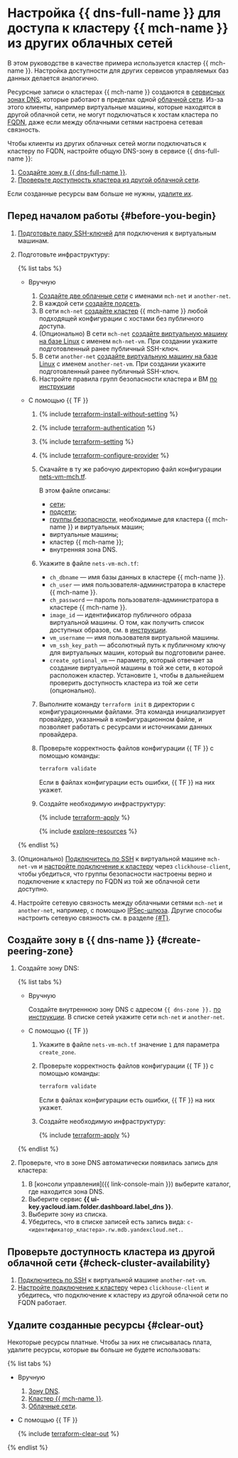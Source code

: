 # Настройка {{ dns-full-name }} для доступа к кластеру {{ mch-name }} из других облачных сетей


В этом руководстве в качестве примера используется кластер {{ mch-name }}. Настройка доступности для других сервисов управляемых баз данных делается аналогично.

Ресурсные записи о кластерах {{ mch-name }} создаются в [сервисных зонах DNS](../../../dns/concepts/dns-zone.md#service-zones), которые работают в пределах одной [облачной сети](../../../vpc/concepts/network.md#network). Из-за этого клиенты, например виртуальные машины, которые находятся в другой облачной сети, не могут подключаться к хостам кластера по [FQDN](../../../managed-clickhouse/concepts/network.md#hostname), даже если между облачными сетями настроена сетевая связность.

Чтобы клиенты из других облачных сетей могли подключаться к кластеру по FQDN, настройте общую DNS-зону в сервисе {{ dns-full-name }}:

1. [Создайте зону в {{ dns-full-name }}](#create-peering-zone).
1. [Проверьте доступность кластера из другой облачной сети](#check-cluster-availability).

Если созданные ресурсы вам больше не нужны, [удалите их](#clear-out).

## Перед началом работы {#before-you-begin}

1. [Подготовьте пару SSH-ключей](../../../compute/operations/vm-connect/ssh.md#creating-ssh-keys) для подключения к виртуальным машинам.
1. Подготовьте инфраструктуру:

    {% list tabs %}

    - Вручную

        1. [Создайте две облачные сети](../../../vpc/operations/network-create.md) с именами `mch-net` и `another-net`.
        1. В каждой сети [создайте подсеть](../../../vpc/operations/subnet-create.md).
        1. В сети `mch-net` [создайте кластер](../../../managed-clickhouse/operations/cluster-create.md) {{ mch-name }} любой подходящей конфигурации с хостами без публичного доступа.
        1. (Опционально) В сети `mch-net` [создайте виртуальную машину на базе Linux](../../../compute/operations/vm-create/create-linux-vm.md) с именем `mch-net-vm`. При создании укажите подготовленный ранее публичный SSH-ключ.
        1. В сети `another-net` [создайте виртуальную машину на базе Linux](../../../compute/operations/vm-create/create-linux-vm.md) с именем `another-net-vm`. При создании укажите подготовленный ранее публичный SSH-ключ.
        1. Настройте правила групп безопасности кластера и ВМ [по инструкции](../../../managed-clickhouse/operations/connect/index.md#configuring-security-groups)

    - С помощью {{ TF }}

        1. {% include [terraform-install-without-setting](../../../_includes/mdb/terraform/install-without-setting.md) %}
        1. {% include [terraform-authentication](../../../_includes/mdb/terraform/authentication.md) %}
        1. {% include [terraform-setting](../../../_includes/mdb/terraform/setting.md) %}
        1. {% include [terraform-configure-provider](../../../_includes/mdb/terraform/configure-provider.md) %}

        1. Скачайте в ту же рабочую директорию файл конфигурации [nets-vm-mch.tf](https://github.com/yandex-cloud-examples/yc-dns-for-managed-clickhouse/blob/main/nets-vm-mch.tf).

            В этом файле описаны:

            * [сети](../../../vpc/concepts/network.md#network);
            * [подсети](../../../vpc/concepts/network.md#subnet);
            * [группы безопасности](../../../vpc/concepts/security-groups.md), необходимые для кластера {{ mch-name }} и виртуальных машин;
            * виртуальные машины;
            * кластер {{ mch-name }};
            * внутренняя зона DNS.

        1. Укажите в файле `nets-vm-mch.tf`:

            * `ch_dbname` — имя базы данных в кластере {{ mch-name }}.
            * `ch_user` — имя пользователя-администратора в кластере {{ mch-name }}.
            * `ch_password` — пароль пользователя-администратора в кластере {{ mch-name }}.
            * `image_id` — идентификатор публичного образа виртуальной машины. О том, как получить список доступных образов, см. в [инструкции](../../../compute/operations/images-with-pre-installed-software/get-list.md).
            * `vm_username` — имя пользователя виртуальной машины.
            * `vm_ssh_key_path` — абсолютный путь к публичному ключу для виртуальных машин, который вы подготовили ранее.
            * `create_optional_vm` — параметр, который отвечает за создание виртуальной машины в той же сети, в которой расположен кластер. Установите `1`, чтобы в дальнейшем проверить доступность кластера из той же сети (опционально).

        1. Выполните команду `terraform init` в директории с конфигурационными файлами. Эта команда инициализирует провайдер, указанный в конфигурационном файле, и позволяет работать с ресурсами и источниками данных провайдера.
        1. Проверьте корректность файлов конфигурации {{ TF }} с помощью команды:

            ```bash
            terraform validate
            ```

            Если в файлах конфигурации есть ошибки, {{ TF }} на них укажет.

        1. Создайте необходимую инфраструктуру:

            {% include [terraform-apply](../../../_includes/mdb/terraform/apply.md) %}

            {% include [explore-resources](../../../_includes/mdb/terraform/explore-resources.md) %}

    {% endlist %}

1. (Опционально) [Подключитесь по SSH](../../../compute/operations/vm-connect/ssh.md#vm-connect) к виртуальной машине `mch-net-vm` и [настройте подключение к кластеру](../../../managed-clickhouse/operations/connect/clients.md) через `clickhouse-client`, чтобы убедиться, что группы безопасности настроены верно и подключение к кластеру по FQDN из той же облачной сети доступно.
1. Настройте сетевую связность между облачными сетями `mch-net` и `another-net`, например, с помощью [IPSec-шлюза](../../../tutorials/routing/ipsec/index.md). Другие способы настроить сетевую связность см. в разделе [{#T}](../../../tutorials/routing/index.md).

## Создайте зону в {{ dns-name }} {#create-peering-zone}

1. Создайте зону DNS:

    {% list tabs %}

    - Вручную

        Создайте внутреннюю зону DNS с адресом `{{ dns-zone }}.` [по инструкции](../../../dns/operations/zone-create-private.md). В списке сетей укажите сети `mch-net` и `another-net`.

    - С помощью {{ TF }}

        1. Укажите в файле `nets-vm-mch.tf` значение `1` для параметра `create_zone`.

        1. Проверьте корректность файлов конфигурации {{ TF }} с помощью команды:

            ```bash
            terraform validate
            ```

            Если в файлах конфигурации есть ошибки, {{ TF }} на них укажет.

        1. Создайте необходимую инфраструктуру:

            {% include [terraform-apply](../../../_includes/mdb/terraform/apply.md) %}

    {% endlist %}

1. Проверьте, что в зоне DNS автоматически появилась запись для кластера:

    1. В [консоли управления]({{ link-console-main }}) выберите каталог, где находится зона DNS.
    1. Выберите сервис **{{ ui-key.yacloud.iam.folder.dashboard.label_dns }}**.
    1. Выберите зону из списка.
    1. Убедитесь, что в списке записей есть запись вида: `c-<идентификатор_кластера>.rw.mdb.yandexcloud.net.`.

## Проверьте доступность кластера из другой облачной сети {#check-cluster-availability}

1. [Подключитесь по SSH](../../../compute/operations/vm-connect/ssh.md#vm-connect) к виртуальной машине `another-net-vm`.
1. [Настройте подключение к кластеру](../../../managed-clickhouse/operations/connect/clients.md) через `clickhouse-client` и убедитесь, что подключение к кластеру из другой облачной сети по FQDN работает.

## Удалите созданные ресурсы {#clear-out}

Некоторые ресурсы платные. Чтобы за них не списывалась плата, удалите ресурсы, которые вы больше не будете использовать:

{% list tabs %}

- Вручную

    1. [Зону DNS](../../../dns/operations/zone-delete.md).
    1. [Кластер {{ mch-name }}](../../../managed-clickhouse/operations/cluster-delete.md).
    1. [Облачные сети](../../../vpc/operations/network-delete.md).

- С помощью {{ TF }}

    {% include [terraform-clear-out](../../../_includes/mdb/terraform/clear-out.md) %}

{% endlist %}
